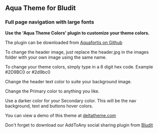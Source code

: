 ## Aqua Theme for Bludit
### Full page navigation with large fonts

**Use the 'Aqua Theme Colors' plugin to customize your theme colors.**

The plugin can be downloaded from [Aquafortis on Github](https://github.com/Aquafortis/aqua-theme-colors)

To change the header image, just replace the header.jpg in the images folder with your own image using the same name.

To change your theme colors, simply type in a 6 digit hex code. Example #2D9BC0 or #2d9bc0

Change the header text color to suite your background image.

Change the Primary color to anything you like.

Use a darker color for your Secondary color. This will be the nav background, text and buttons hover colors.

You can view a demo of this theme at [deltatheme.com](https://deltatheme.com/bludit/aqua/)

Don't forget to download our AddToAny social sharing plugin from [Bludit](https://github.com/dignajar/bludit-plugins)

